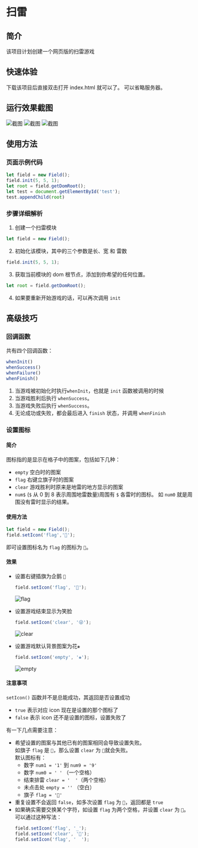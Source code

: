 # 扫雷
## 简介
该项目计划创建一个网页版的扫雷游戏

## 快速体验
下载该项目后直接双击打开 index.html 就可以了。
可以省略服务器。

## 运行效果截图
![截图](./img/1.png)
![截图](./img/2.png)
![截图](./img/3.png)

## 使用方法
### 页面示例代码
```js
let field = new Field();
field.init(5, 5, 1);
let root = field.getDomRoot();
let test = document.getElementById('test');
test.appendChild(root)
```

### 步骤详细解析
1. 创建一个扫雷模块
```js
let field = new Field();
```
2. 初始化该模块，其中的三个参数是长、宽 和 雷数
```js
field.init(5, 5, 1);
```
3. 获取当前模块的 dom 根节点，添加到你希望的任何位置。
```js
let root = field.getDomRoot();
```
4. 如果要重新开始游戏的话，可以再次调用 `init`

## 高级技巧
### 回调函数
共有四个回调函数：
```js
whenInit()
whenSuccess()
whenFailure()
whenFinish()
```
1. 当游戏被初始化时执行`whenInit`，也就是 `init` 函数被调用的时候
2. 当游戏胜利后执行 `whenSuccess`。
3. 当游戏失败后执行 `whenSuccess`。
4. 无论成功或失败，都会最后进入 `finish` 状态，并调用 `whenFinish`

### 设置图标
#### 简介
图标指的是显示在格子中的图案，包括如下几种：
- `empty`  空白时的图案
- `flag`   右键立旗子时的图案
- `clear`  游戏胜利时原来是地雷的地方显示的图案
- `num$`   (`$` 从 0 到 8 表示周围地雷数量)周围有 `$` 各雷时的图标。
    如 `num0` 就是周围没有雷时显示的结果。

#### 使用方法
```js
let field = new Field();
field.setIcon('flag','🐧');
```
即可设置图标名为 `flag` 的图标为 `🐧`。


#### 效果
- 设置右键插旗为企鹅 `🐧`
  ```js
  field.setIcon('flag', '🐧');
  ```
  ![flag](./img/FlagIcon.png)

- 设置游戏结束显示为笑脸
  ```js
  field.setIcon('clear', '😜');
  ```
  ![clear](./img/ClearIcon.png)

- 设置游戏默认背景图案为花`❀`
  ```js
  field.setIcon('empty', '❀');
  ```
  ![empty](./img/flower.png)

#### 注意事项
`setIcon()` 函数并不是总能成功，其返回是否设置成功
- `true` 表示对应 icon 现在是设置的那个图标了
- `false` 表示 icon 还不是设置的图标，设置失败了

有一下几点需要注意：
- 希望设置的图案与其他已有的图案相同会导致设置失败。  
  如旗子 `flag` 是 `🚩`，那么设置 `clear` 为 `🚩`就会失败。  
  默认图标有：
  - 数字 `num1 = '1'` 到 `num9 = '9'`
  - 数字 `num0 = ' '` （一个空格）
  - 结束排雷 `clear = '  '`（两个空格）
  - 未点击处 `empty = ''` （空白）
  - 旗子 `flag = '🚩'`
- 重复设置不会返回 `false`，如多次设置 `flag` 为 `🚩`，返回都是 `true`
- 如果确实需要交换某个字符，如设置 `flag` 为两个空格，并设置 `clear` 为 `🚩`。
  可以通过这种写法：
  ```js
  field.setIcon('flag', '_');
  field.setIcon('clear', '🚩');
  field.setIcon('flag', '  ');
  ```